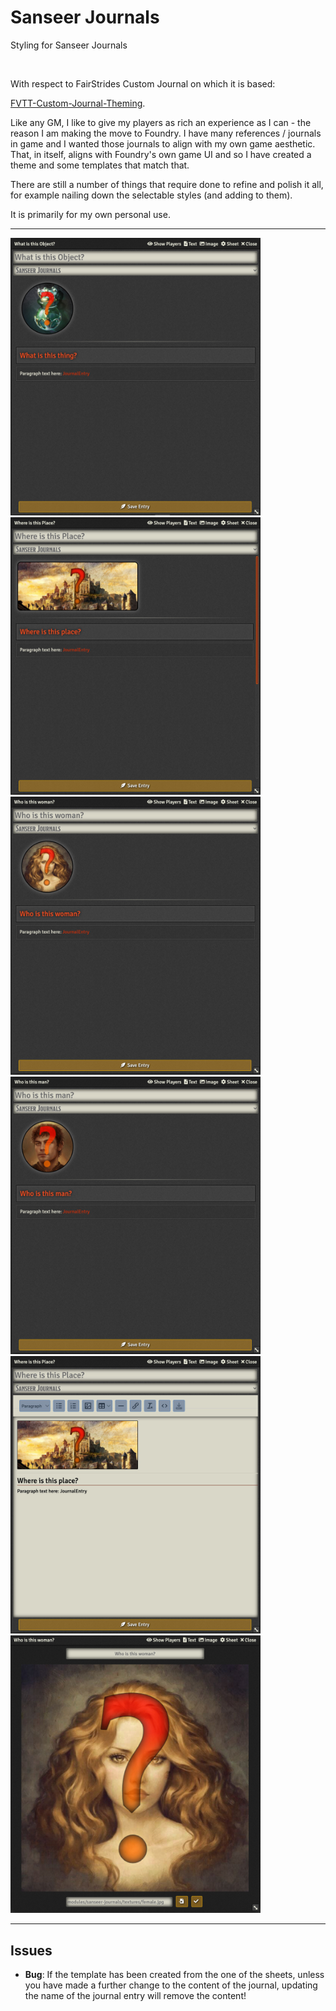 # Sanseer Journals
Styling for Sanseer Journals

<div>
	<img src="https://img.shields.io/endpoint?url=https://foundryshields.com/version?url=https%3A%2F%2Fgithub.com%2Fvariachel%2Fsanseer-journals%2Freleases%2Flatest%2Fdownload%2Fmodule.json" alt="">
	<img src="https://img.shields.io/endpoint?url=https%3A%2F%2Ffoundryshields.com%2Fsystem%3FnameType%3Dfull%26url%3Dhttps%3A%2F%2Fimg.shields.io%2Fendpoint%3Furl%3Dhttps%3A%2F%2Ffoundryshields.com%2Fversion%3Furl%3Dhttps%253A%252F%252Fgithub.com%252Fvariachel%252Fsanseer-journals%252Freleases%252Flatest%252Fdownload%252Fmodule.json" alt="">
</div>

With respect to FairStrides Custom Journal on which it is based:

[FVTT-Custom-Journal-Theming](https://github.com/Fair-Strides/FVTT-Custom-Journal-Theming).

Like any GM, I like to give my players as rich an experience as I can - the reason I am making the move to Foundry. I have many references / journals in game and I wanted those journals to align with my own game aesthetic. That, in itself, aligns with Foundry's own game UI and so I have created a theme and some templates that match that.

There are still a number of things that require done to refine and polish it all, for example nailing down the selectable styles (and adding to them).

It is primarily for my own personal use.

***

<div>
	<img src="https://github.com/variachel/sanseer-journals/raw/main/textures/object-template.jpg " alt="object" width="400"/> 
	<img src="https://github.com/variachel/sanseer-journals/raw/main/textures/place-template.jpg " alt="place" width="400"/>
	<img src="https://github.com/variachel/sanseer-journals/raw/main/textures/female-character-template.jpg " alt="female-char" width="400"/> 
	<img src="https://github.com/variachel/sanseer-journals/raw/main/textures/male-character-template.jpg " alt="male-char" width="400"/>
	<img src="https://github.com/variachel/sanseer-journals/raw/main/textures/editor.jpg " alt="editor" width="400"/>
	<img src="https://github.com/variachel/sanseer-journals/raw/main/textures/image-view.jpg " alt="image-view" width="400"/>
</div>

***

## Issues

- **Bug**: If the template has been created from the one of the sheets, unless you have made a further change to the content of the journal, updating the name of the journal entry will remove the content!